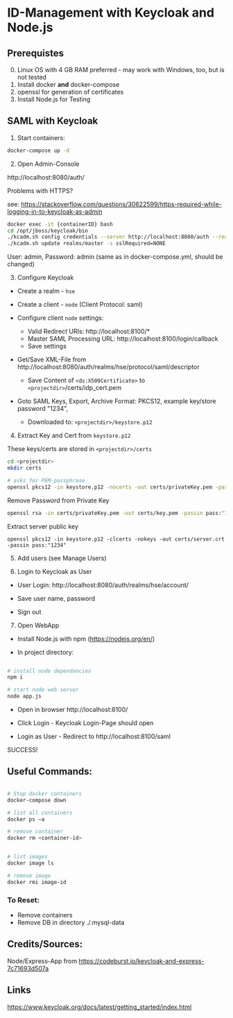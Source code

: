 # ID-Management with Keycloak and Node.js

## Prerequistes
0. Linux OS with 4 GB RAM preferred - may work with Windows, too, but is not tested
1. Install docker __and__ docker-compose
2. openssl for generation of certificates
3. Install Node.js for Testing


## SAML with  Keycloak

1. Start containers:

```bash
docker-compose up -d
```

2. Open Admin-Console

http://localhost:8080/auth/


Problems with HTTPS?

see: https://stackoverflow.com/questions/30622599/https-required-while-logging-in-to-keycloak-as-admin
```bash
docker exec -it {containerID} bash
cd /opt/jboss/keycloak/bin
./kcadm.sh config credentials --server http://localhost:8080/auth --realm master --user admin
./kcadm.sh update realms/master -s sslRequired=NONE
```


User: admin, Password: admin (same as in docker-compose.yml, should be changed) 

3. Configure Keycloak
* Create a realm - `hse`
* Create a client - `node` (Client Protocol: saml)
* Configure client `node` settings:
  * Valid Redirect URIs: http://localhost:8100/*
  * Master SAML Processing URL: http://localhost:8100/login/callback
  * Save settings

* Get/Save XML-File from http://localhost:8080/auth/realms/hse/protocol/saml/descriptor
  * Save Content of `<ds:X509Certificate>` to `<projectdir>`/certs/idp_cert.pem

* Goto SAML Keys, Export, Archive Format: PKCS12, example key/store password "1234", 
  * Downloaded to: `<projectdir>/keystore.p12`

4. Extract Key and Cert from `keystore.p12`

These keys/certs are stored in `<projectdir>/certs`

```bash
cd <projectdir>
mkdir certs

# asks for PEM-passphrase
openssl pkcs12 -in keystore.p12 -nocerts -out certs/privateKey.pem -passin pass:"1234"
```

Remove Password from Private Key
```bash
openssl rsa -in certs/privateKey.pem -out certs/key.pem -passin pass:"1234"
```

Extract server public key

```
openssl pkcs12 -in keystore.p12 -clcerts -nokeys -out certs/server.crt -passin pass:"1234"
```

5. Add users (see Manage Users)

6. Login to Keycloak as User

* User Login: http://localhost:8080/auth/realms/hse/account/

* Save user name, password
 
* Sign out

7. Open WebApp

* Install Node.js with npm (https://nodejs.org/en/)

* In project directory: 
```bash

# install node dependancies
npm i

# start node web server
node app.js

```
* Open in browser http://localhost:8100/

* Click Login - Keycloak Login-Page should open

* Login as User - Redirect to http://localhost:8100/saml 

SUCCESS!


## Useful Commands:

```bash

# Stop docker containers
docker-compose down

# list all containers
docker ps –a

# remove container
docker rm <container-id>


# list images
docker image ls

# remove image
docker rmi image-id

```

### To Reset:

* Remove containers
* Remove DB in directory ./.mysql-data




## Credits/Sources: 

Node/Express-App from https://codeburst.io/keycloak-and-express-7c71693d507a

## Links
https://www.keycloak.org/docs/latest/getting_started/index.html
